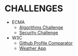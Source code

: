 # CHALLENGES

* ECMA
  * [Algorithms Challenge](ecma/algorithms/)
  * [Security Challenge](ecma/security/)
* W3C
  * [Github Profile Comparator](w3c/github-profile-comparator/)
  * [Weather App](w3c/weather-app/)